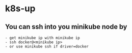 # k8s-up
## You can ssh into you minikube node by
    - get minikube ip with minikube ip
    - ssh docker@<minikube ip>
    - or use minikube ssh if driver=docker 